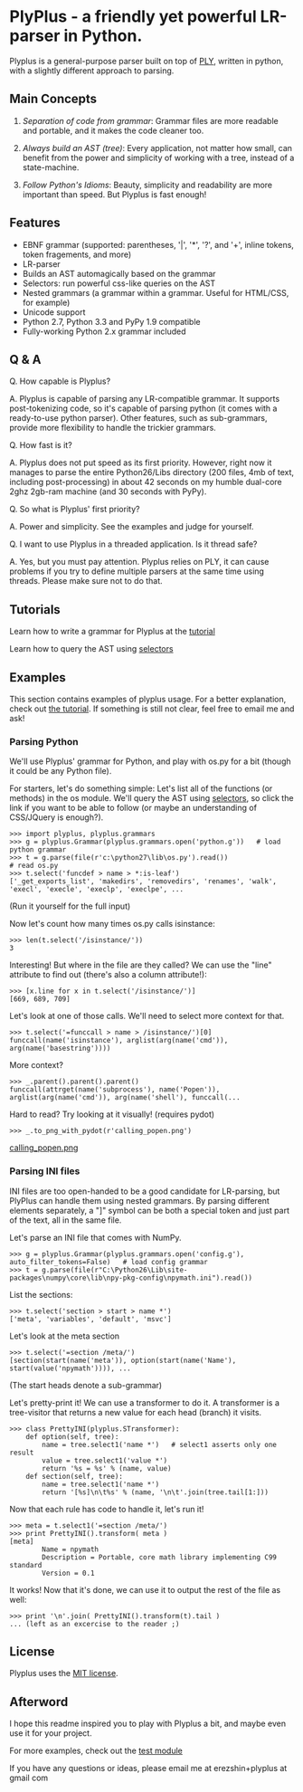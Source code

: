# PlyPlus - a friendly yet powerful LR-parser in Python.

Plyplus is a general-purpose parser built on top of [PLY](http://www.dabeaz.com/ply/), written in python, with a slightly different approach to parsing.

## Main Concepts

1. *Separation of code from grammar*: Grammar files are more readable and portable, and it makes the code cleaner too.

2. *Always build an AST (tree)*: Every application, not matter how small, can benefit from the power and simplicity of working with a tree, instead of a state-machine.

3. *Follow Python's Idioms*: Beauty, simplicity and readability are more important than speed. But Plyplus is fast enough!


## Features

 - EBNF grammar (supported: parentheses, '|', '\*', '?', and '+', inline tokens, token fragements, and more)
 - LR-parser
 - Builds an AST automagically based on the grammar
 - Selectors: run powerful css-like queries on the AST
 - Nested grammars (a grammar within a grammar. Useful for HTML/CSS, for example)
 - Unicode support
 - Python 2.7, Python 3.3 and PyPy 1.9 compatible
 - Fully-working Python 2.x grammar included

## Q & A

Q. How capable is Plyplus?

A. Plyplus is capable of parsing any LR-compatible grammar. It supports post-tokenizing code, so it's capable of parsing python (it comes with a ready-to-use python parser). Other features, such as sub-grammars, provide more flexibility to handle the trickier grammars.

Q. How fast is it?

A. Plyplus does not put speed as its first priority. However, right now it manages to parse the entire Python26/Libs directory (200 files, 4mb of text, including post-processing) in about 42 seconds on my humble dual-core 2ghz 2gb-ram machine (and 30 seconds with PyPy).

Q. So what is Plyplus' first priority?

A. Power and simplicity. See the examples and judge for yourself.

Q. I want to use Plyplus in a threaded application. Is it thread safe?

A. Yes, but you must pay attention. Plyplus relies on PLY, it can cause problems if you try to define multiple parsers at the same time using threads. Please make sure not to do that.


## Tutorials

Learn how to write a grammar for Plyplus at the [tutorial](/docs/tutorial.md)

Learn how to query the AST using [selectors](/docs/selectors.md)

## Examples

This section contains examples of plyplus usage. For a better explanation, check out [the tutorial](/docs/tutorial.md). If something is still not clear, feel free to email me and ask!

### Parsing Python

We'll use Plyplus' grammar for Python, and play with os.py for a bit (though it could be any Python file).

For starters, let's do something simple: Let's list all of the functions (or methods) in the os module. We'll query the AST using [selectors](/docs/selectors.md), so click the link if you want to be able to follow (or maybe an understanding of CSS/JQuery is enough?).

    >>> import plyplus, plyplus.grammars
    >>> g = plyplus.Grammar(plyplus.grammars.open('python.g'))   # load python grammar
    >>> t = g.parse(file(r'c:\python27\lib\os.py').read())                  # read os.py
    >>> t.select('funcdef > name > *:is-leaf')
    ['_get_exports_list', 'makedirs', 'removedirs', 'renames', 'walk', 'execl', 'execle', 'execlp', 'execlpe', ...

(Run it yourself for the full input)

Now let's count how many times os.py calls isinstance:

    >>> len(t.select('/isinstance/'))
    3

Interesting! But where in the file are they called? We can use the "line" attribute to find out (there's also a column attribute!):

    >>> [x.line for x in t.select('/isinstance/')]
    [669, 689, 709]

Let's look at one of those calls. We'll need to select more context for that.

    >>> t.select('=funccall > name > /isinstance/')[0]
    funccall(name('isinstance'), arglist(arg(name('cmd')), arg(name('basestring'))))

More context?

    >>> _.parent().parent().parent()
    funccall(attrget(name('subprocess'), name('Popen')), arglist(arg(name('cmd')), arg(name('shell'), funccall(...

Hard to read? Try looking at it visually! (requires pydot)

    >>> _.to_png_with_pydot(r'calling_popen.png')

[calling\_popen.png](/docs/calling_popen.png)

### Parsing INI files

INI files are too open-handed to be a good candidate for LR-parsing, but PlyPlus can handle them using nested grammars. By parsing different elements separately, a "]" symbol can be both a special token and just part of the text, all in the same file.

Let's parse an INI file that comes with NumPy.

    >>> g = plyplus.Grammar(plyplus.grammars.open('config.g'), auto_filter_tokens=False)   # load config grammar
    >>> t = g.parse(file(r"C:\Python26\Lib\site-packages\numpy\core\lib\npy-pkg-config\npymath.ini").read())

List the sections:

    >>> t.select('section > start > name *')
    ['meta', 'variables', 'default', 'msvc']

Let's look at the meta section

    >>> t.select('=section /meta/')
    [section(start(name('meta')), option(start(name('Name'), start(value('npymath')))), ...

(The start heads denote a sub-grammar)

Let's pretty-print it! We can use a transformer to do it. A transformer is a tree-visitor that returns a new value for each head (branch) it visits.

    >>> class PrettyINI(plyplus.STransformer):
        def option(self, tree):
            name = tree.select1('name *')   # select1 asserts only one result
            value = tree.select1('value *')
            return '%s = %s' % (name, value)
        def section(self, tree):
            name = tree.select1('name *')
            return '[%s]\n\t%s' % (name, '\n\t'.join(tree.tail[1:]))

Now that each rule has code to handle it, let's run it!

    >>> meta = t.select1('=section /meta/')
    >>> print PrettyINI().transform( meta )
    [meta]
            Name = npymath
            Description = Portable, core math library implementing C99 standard
            Version = 0.1

It works! Now that it's done, we can use it to output the rest of the file as well:

    >>> print '\n'.join( PrettyINI().transform(t).tail )
    ... (left as an excercise to the reader ;)


## License

Plyplus uses the [MIT license](https://github.com/jquery/jquery/blob/master/MIT-LICENSE.txt).

## Afterword

I hope this readme inspired you to play with Plyplus a bit, and maybe even use it for your project.

For more examples, check out the [test module](/plyplus/test/test_parser.py)

If you have any questions or ideas, please email me at erezshin+plyplus at gmail com
